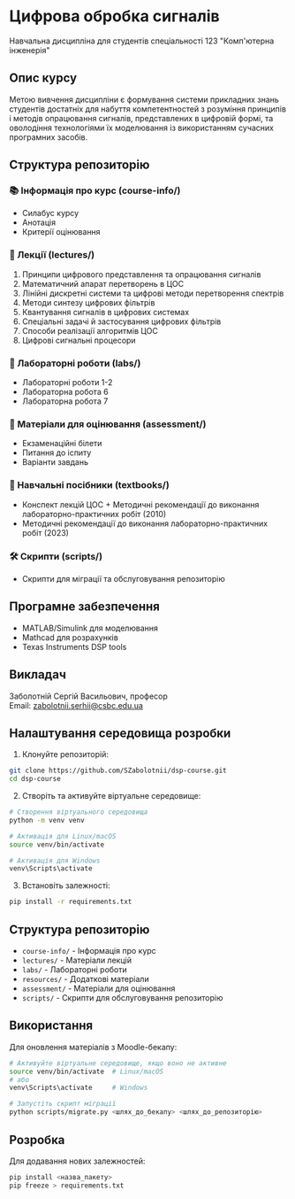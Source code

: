 # Цифрова обробка сигналів

Навчальна дисципліна для студентів спеціальності 123 "Комп'ютерна інженерія"

## Опис курсу

Метою вивчення дисципліни є формування системи прикладних знань студентів достатніх для набуття компетентностей з розуміння принципів і методів опрацювання сигналів, представлених в цифровій формі, та оволодіння технологіями їх моделювання із використанням сучасних програмних засобів.

## Структура репозиторію

### 📚 Інформація про курс (course-info/)
- Силабус курсу
- Анотація
- Критерії оцінювання

### 📖 Лекції (lectures/)
1. Принципи цифрового представлення та опрацювання сигналів
2. Математичний апарат перетворень в ЦОС
3. Лінійні дискретні системи та цифрові методи перетворення спектрів
4. Методи синтезу цифрових фільтрів
5. Квантування сигналів в цифрових системах
6. Спеціальні задачі й застосування цифрових фільтрів
7. Способи реалізації алгоритмів ЦОС
8. Цифрові сигнальні процесори

### 🔬 Лабораторні роботи (labs/)
- Лабораторні роботи 1-2
- Лабораторна робота 6
- Лабораторна робота 7

### 📝 Матеріали для оцінювання (assessment/)
- Екзаменаційні білети
- Питання до іспиту
- Варіанти завдань

### 📖 Навчальні посібники (textbooks/)
- Конспект лекцій ЦОС + Методичні рекомендації до виконання лабораторно-практичних робіт (2010)
- Методичні рекомендації до виконання лабораторно-практичних робіт (2023)

### 🛠 Скрипти (scripts/)
- Скрипти для міграції та обслуговування репозиторію

## Програмне забезпечення

- MATLAB/Simulink для моделювання
- Mathcad для розрахунків
- Texas Instruments DSP tools

## Викладач

Заболотній Сергій Васильович, професор  
Email: zabolotnii.serhii@csbc.edu.ua


## Налаштування середовища розробки

1. Клонуйте репозиторій:
```bash
git clone https://github.com/SZabolotnii/dsp-course.git
cd dsp-course
```

2. Створіть та активуйте віртуальне середовище:
```bash
# Створення віртуального середовища
python -m venv venv

# Активація для Linux/macOS
source venv/bin/activate

# Активація для Windows
venv\Scripts\activate
```

3. Встановіть залежності:
```bash
pip install -r requirements.txt
```

## Структура репозиторію

- `course-info/` - Інформація про курс
- `lectures/` - Матеріали лекцій
- `labs/` - Лабораторні роботи
- `resources/` - Додаткові матеріали
- `assessment/` - Матеріали для оцінювання
- `scripts/` - Скрипти для обслуговування репозиторію

## Використання

Для оновлення матеріалів з Moodle-бекапу:
```bash
# Активуйте віртуальне середовище, якщо воно не активне
source venv/bin/activate  # Linux/macOS
# або
venv\Scripts\activate     # Windows

# Запустіть скрипт міграції
python scripts/migrate.py <шлях_до_бекапу> <шлях_до_репозиторію>
```

## Розробка

Для додавання нових залежностей:
```bash
pip install <назва_пакету>
pip freeze > requirements.txt
```

